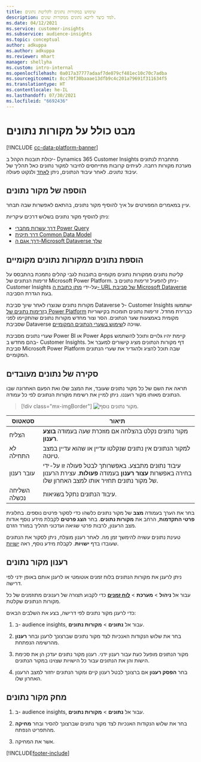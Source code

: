```yaml
---
title: שימוש במקורות נתונים לקליטת נתונים
description: למד כיצד לייבא נתונים ממקורות שונים.
ms.date: 04/12/2021
ms.service: customer-insights
ms.subservice: audience-insights
ms.topic: conceptual
author: adkuppa
ms.author: adkuppa
ms.reviewer: mhart
manager: shellyha
ms.custom: intro-internal
ms.openlocfilehash: 0a017a37777adaaf7de079cf481ec10c70c7adba
ms.sourcegitcommit: 8cc70f30baaae13dfb9c4c201a79691f311634f5
ms.translationtype: HT
ms.contentlocale: he-IL
ms.lasthandoff: 07/30/2021
ms.locfileid: "6692436"
---
```

# <a name="data-sources-overview"></a>מבט כולל על מקורות נתונים

[!INCLUDE [cc-data-platform-banner](../includes/cc-data-platform-banner.md)]

יכולת תובנות הקהל ב- Dynamics 365 Customer Insights מתחברת לנתונים מערכת מקורות רחבה. לעיתים קרובות מתייחסים לחיבור למקור נתונים כאל תהליך של *עיבוד נתונים*. לאחר עיבוד הנתונים, ניתן [לאחד](data-unification.md) ולנקוט פעולה.

## <a name="add-a-data-source"></a>הוספה של מקור נתונים

עיין במאמרים המפורטים על איך להוסיף מקור נתונים, בהתאם לאפשרות שבה תבחר.

ניתן להוסיף מקור נתונים בשלוש דרכים עיקריות:

- [דרך עשרות מחברי Power Query](connect-power-query.md)
- [דרך תיקית Common Data Model](connect-common-data-model.md)
- [דרך אגם ה-Microsoft Dataverse שלך](connect-dataverse-managed-lake.md)

## <a name="add-data-from-on-premises-data-sources"></a>הוספת נתונים ממקורות נתונים מקומיים

קליטת נתונים ממקורות נתונים מקומיים בתובנות לגבי קהלים נתמכת בהתבסס על זרימות הנתונים של Microsoft Power Platform. ניתן להפעיל זרימות נתונים ב- Customer Insights על-ידי [מתן כתובת ה- URL של סביבת Microsoft Dataverse](get-started-paid.md) בעת הגדרת הסביבה.

מקורות נתונים שנוצרו לאחר שיוך סביבת Dataverse ל- Customer Insights ישתמשו ב[זרימות נתונים של Power Platform](/power-query/dataflows/overview-dataflows-across-power-platform-dynamics-365) כברירת מחדל. זרימות נתונים תומכות בקישוריות מקומית באמצעות שער הנתונים. הסר וצור מחדש מקורות נתונים שהתקיימו לפני שסביבת Dataverse שויכה ל[שימוש בשערי הנתונים המקומיים](/data-integration/gateway/service-gateway-app).

שערי נתונים מסביבת Power BI או Power Apps קיימת יהיו גלויים ותוכל להשתמש בהם מחדש ב- Customer Insights. דף מקורות הנתונים מציג קישורים למעבר אל סביבת Microsoft Power Platform שבה תוכל להציג ולהגדיר את שערי הנתונים המקומיים.

## <a name="review-ingested-data"></a>סקירה של נתונים מעובדים

תראה את השם של כל מקור נתונים שעובד, את המצב שלו ואת הפעם האחרונה שבו הנתונים מאותו מקור רועננו. ניתן למיין את רשימת מקורות הנתונים לפי כל עמודה.

> [!div class="mx-imgBorder"]
> ![מקור נתונים נוסף.](media/configure-data-datasource-added.png "מקור נתונים נוסף")

|סטאטוס  |תיאור  |
|---------|---------|
|הצליח   |מקור נתונים נקלט בהצלחה אם מוזכרת שעה בעמודה **בוצע רענון**.
|לא התחילה   |למקור הנתונים אין נתונים שנקלטו עדיין או שהוא עדיין במצב טיוטה.         |
|עובר רענון    |עיבוד נתונים מתבצע. באפשרותך לבטל פעולה זו על-ידי בחירה באפשרות **עצור רענון** בעמודה **פעולות**. עצירת הרענון של מקור נתונים תחזיר אותו למצב האחרון שלו.       |
|השליחה נכשלה     |עיבוד הנתונים נתקל בשגיאות.         |

בחר את הערך בעמודה **מצב** של מקור נתונים כלשהו כדי לסקור פרטים נוספים. בחלונית **פרטי התקדמות**, הרחב את **מקורות נתונים**. בחר **הצג פרטים** לקבלת מידע נוסף אודות מצב הרענון, לרבות פרטי שגיאה ועדכוני תהליך במורד הזרם.

טעינת נתונים עשויה להימשך זמן מה. לאחר רענון מוצלח, ניתן לסקור את הנתונים שעובדו בדף **ישויות**. לקבלת מידע נוסף, ראה [ישויות](entities.md).

## <a name="refresh-a-data-source"></a>רענון מקור נתונים

ניתן לרענן את מקורות הנתונים בלוח זמנים אוטומטי או לרענן אותם באופן ידני לפי דרישה. 

עבור אל **ניהול** > **מערכת** > [**לוח זמנים**](system.md#schedule-tab) כדי לקבוע תצורה של רענונים מתוזמנים של כל מקורות הנתונים שקלטת.

כדי לרענן מקור נתונים לפי דרישה, בצע את השלבים הבאים:

1. ב- audience insights, עבור אל **נתונים** > **מקורות נתונים**.

2. בחר את שלוש הנקודות האנכיות לצד מקור נתונים שברצונך לרענן ובחר **רענון** מהרשימה הנפתחת.

3. מקור הנתונים מופעל כעת עבור רענון ידני. רענון מקור נתונים יעדכן הן את סכימת הישות והן את הנתונים עבור כל הישויות שצוינו במקור הנתונים.

4. בחר **הפסק רענון** אם ברצונך לבטל רענון קיים ומקור הנתונים יחזור למצב הרענון האחרון שלו.

## <a name="delete-a-data-source"></a>מחק מקור נתונים

1. ב- audience insights, עבור אל **נתונים** > **מקורות נתונים**.

2. בחר את שלוש הנקודות האנכיות לצד מקור נתונים שברצונך להסיר ובחר **מחיקה** מהתפריט הנפתח.

3. אשר את המחיקה.


[!INCLUDE[footer-include](../includes/footer-banner.md)]
